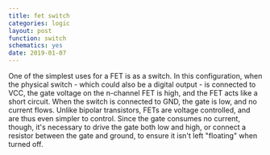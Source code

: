 ```yaml
---
title: fet switch
categories: logic
layout: post
function: switch
schematics: yes
date: 2019-01-07
---
```


One of the simplest uses for a FET is as a switch. In this configuration, when the physical switch - which could also be a digital output - is connected to VCC, the gate voltage on the n-channel FET is high, and the FET acts like a short circuit. When the switch is connected to GND, the gate is low, and no current flows.
Unlike bipolar transistors, FETs are voltage controlled, and are thus even simpler to control. Since the gate consumes no current, though, it's necessary to drive the gate both low and high, or connect a resistor between the gate and ground, to ensure it isn't left "floating" when turned off.
